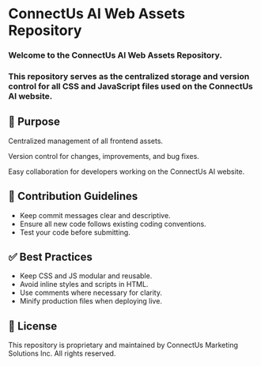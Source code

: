 # ConnectUs AI Web Assets Repository

### Welcome to the ConnectUs AI Web Assets Repository.
### This repository serves as the centralized storage and version control for all CSS and JavaScript files used on the ConnectUs AI website.

## 🎯 Purpose
Centralized management of all frontend assets.

Version control for changes, improvements, and bug fixes.

Easy collaboration for developers working on the ConnectUs AI website.

## 🤝 Contribution Guidelines
- Keep commit messages clear and descriptive.
- Ensure all new code follows existing coding conventions.
- Test your code before submitting.

## ✅ Best Practices
- Keep CSS and JS modular and reusable.
- Avoid inline styles and scripts in HTML.
- Use comments where necessary for clarity.
- Minify production files when deploying live.

## 📄 License
This repository is proprietary and maintained by ConnectUs Marketing Solutions Inc.
All rights reserved.
